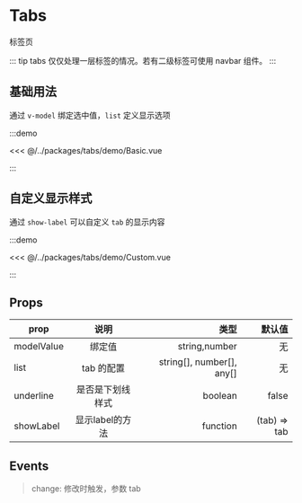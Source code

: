# Tabs

标签页

::: tip
tabs 仅仅处理一层标签的情况。若有二级标签可使用 navbar 组件。
:::

## 基础用法

通过 `v-model` 绑定选中值，`list` 定义显示选项

:::demo

<<< @/../packages/tabs/demo/Basic.vue

:::

## 自定义显示样式

通过 `show-label` 可以自定义 `tab` 的显示内容

:::demo

<<< @/../packages/tabs/demo/Custom.vue

:::

## Props

| prop       |       说明       |    类型 | 默认值 |
| ---------- | :--------------: | ------: | -----: |
| modelValue |      绑定值      |  string,number |   无 |
| list |  tab 的配置  |  string[], number[], any[] |     无 |
| underline     |     是否是下划线样式     | boolean |  false |
| showLabel  | 显示label的方法 | function |  (tab) => tab |

## Events

> change: 修改时触发，参数 tab
